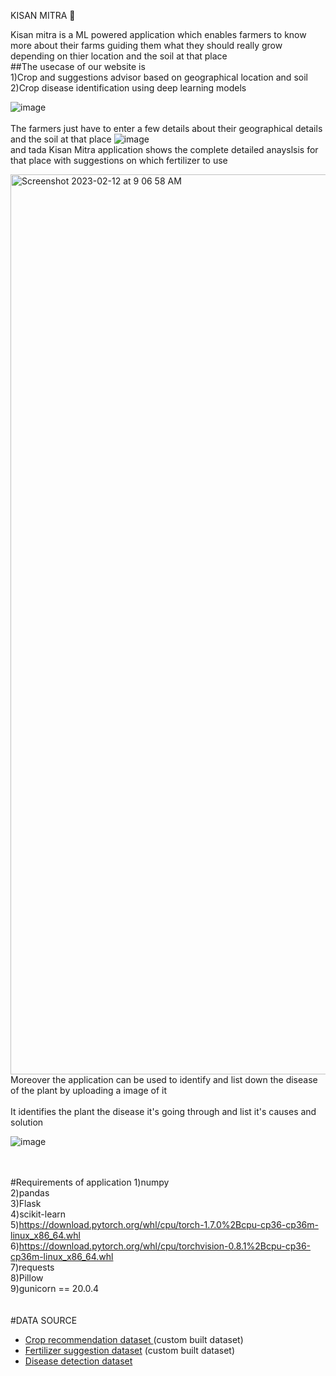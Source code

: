 
KISAN MITRA 🤝

Kisan mitra is a ML powered application which enables farmers to know more about their farms guiding them what they should really grow depending on thier location and the soil at that place
<br>
##The usecase of our website is <br>
1)Crop and suggestions advisor based on geographical location and soil<br>
2)Crop disease identification using deep learning models<br>


![image](https://user-images.githubusercontent.com/89967721/218291543-2dd6245c-d84c-4d23-929e-7ca83cd868da.png)
<br><br>
The farmers just have to enter a few details about their geographical details and the soil at that place 
![image](https://user-images.githubusercontent.com/89967721/218291562-9b0c74b9-43c0-4ac3-918a-a23bb92bc276.png)
<br>
and tada Kisan Mitra application shows the complete detailed anayslsis for that place with suggestions on which fertilizer to use

<img width="1440" alt="Screenshot 2023-02-12 at 9 06 58 AM" src="https://user-images.githubusercontent.com/89967721/218291608-1dd1394d-a1cd-472a-aa4b-e0340af738a7.png">
<br>
Moreover the application can be used to identify and list down the disease of the plant by uploading a image of it  <br><br>
It identifies the plant the disease it's going through and list it's causes and solution

![image](https://s9.gifyu.com/images/mov-1.gif)

<br><br>
#Requirements of application
1)numpy<br>
2)pandas<br>
3)Flask<br>
4)scikit-learn<br>
5)https://download.pytorch.org/whl/cpu/torch-1.7.0%2Bcpu-cp36-cp36m-linux_x86_64.whl<br>
6)https://download.pytorch.org/whl/cpu/torchvision-0.8.1%2Bcpu-cp36-cp36m-linux_x86_64.whl<br>
7)requests<br>
8)Pillow<br>
9)gunicorn == 20.0.4<br>
<br><br>
#DATA SOURCE 
- [Crop recommendation dataset ](https://www.kaggle.com/atharvaingle/crop-recommendation-dataset) (custom built dataset)
- [Fertilizer suggestion dataset](https://github.com/Gladiator07/Harvestify/blob/master/Data-processed/fertilizer.csv) (custom built dataset)
- [Disease detection dataset](https://www.kaggle.com/vipoooool/new-plant-diseases-dataset)




